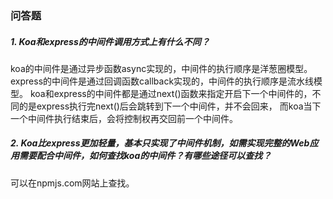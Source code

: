 ### 问答题
##### 1. Koa和express的中间件调用方式上有什么不同？
koa的中间件是通过异步函数async实现的，中间件的执行顺序是洋葱圈模型。
express的中间件是通过回调函数callback实现的，中间件的执行顺序是流水线模型。
koa和express的中间件都是通过next()函数来指定开启下一个中间件的，不同的是express执行完next()后会跳转到下一个中间件，并不会回来，
而koa当下一个中间件执行结束后，会将控制权再交回前一个中间件。
##### 2. Koa比express更加轻量，基本只实现了中间件机制，如需实现完整的Web应用需要配合中间件，如何查找koa的中间件？有哪些途径可以查找？
可以在npmjs.com网站上查找。